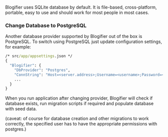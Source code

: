 
Blogifier uses SQLite database by default. It is file-based, cross-platform, portable, 
easy to use and should work for most people in most cases.

### Change Database to PostgreSQL

Another database provider supported by Blogifier out of the box is PostgreSQL. To switch 
using PostgreSQL just update configuration settings, for example:

```cmd
/* src/app/appsettings.json */
{
  "Blogifier": {
    "DbProvider": "Postgres",
    "ConnString": "Host=<server.address>;Username=<username>;Password=<password>;Database=blogifier_",
    ...
  }
}
```

When you run application after changing provider, Blogifier will check if database exists, 
run migration scripts if required and populate database with seed data. 

(caveat: of course for database creation and other migrations to work correctly, the 
specified user has to have the appropriate permissions with postgres.)